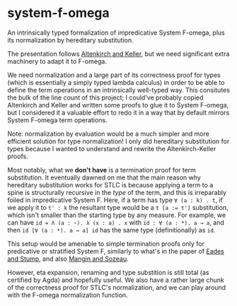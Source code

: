 # system-f-omega

An intrinsically typed formalization of impredicative System F-omega, plus its normalization by hereditary substitution.

The presentation follows [Altenkirch and Keller](http://www.cs.nott.ac.uk/~psztxa/publ/msfp10.pdf), but we need significant extra machinery to adapt it to F-omega. 

We need normalization and a large part of its correctness proof for types (which is essentially a simply typed lambda calculus) in order to be able to define the term operations in an intrinsically well-typed way. This consitutes the bulk of the line count of this project; I could've probably copied Altenkirch and Keller and written some proofs to glue it to System F-omega, but I considered it a valuable effort to redo it in a way that by default mirrors System F-omega term operations. 

Note: normalization by evaluation would be a much simpler and more efficient solution for type normalization! I only did hereditary substitution for types because I wanted to understand and rewrite the Altenkirch-Keller proofs. 

Most notably, what we **don't have** is a termination proof for term substitution. It eventually dawned on me that the main reason why hereditary substitution works for STLC is because applying a term to a spine is structurally recursive in the *type* of the term, and this is irreparably foiled in impredicative System F. Here, if a term has type `∀ (a : k) . t`, if we apply it to `t' : k` the resultant type would be a `t [a := t']` substitution, which isn't smaller than the starting type by any measure. For example, we can have `id = Λ (a : ⋆). λ (x : a) . x` with `id : ∀ (a : *). a → a`, and then `id [∀ (a : *). a → a] id` has the same type (definitionally) as `id`. 

This setup would be amenable to simple termination proofs only for predicative or stratified System F, similarly to what's in the paper of [Eades and Stump](http://homepage.cs.uiowa.edu/~astump/papers/pstt-2010.pdf), and also [Mangin and Sozeau](https://arxiv.org/abs/1508.00455).

However, eta expansion, renaming and type substition is still total (as certified by Agda) and hopefully useful. We also have a rather large chunk of the correctness proof for STLC's normalization, and we can play around with the F-omega normalization function.

